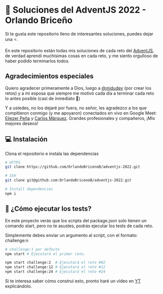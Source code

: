 # 🎁 Soluciones del AdventJS 2022 - Orlando Briceño

Si te gusta este repositorio lleno de interesantes soluciones, puedes dejar una ⭐.

En este repositorio están todas mis soluciones de cada reto del [AdventJS](https://adventjs.dev), de verdad aprendí muchísimas cosas en cada reto, y me siento orgulloso de haber podido terminarlos todos.

## Agradecimientos especiales

Quiero agradecer primeramente a Dios, luego a [@midudev](https://github.com/midudev) (por crear los retos) y a mi esposa que siempre me motivó cada día a terminar cada reto lo antes posible (casi de inmediato 🤣)

Y a ustedes, no los dejaré por fuera, no señor, les agradezco a los que compitieron conmigo (y me apoyaron) conectados en vivo en Google Meet: [Eliezer Peña](https://github.com/EliezerSPP) y [Carlos Márquez](https://github.com/carlosjmarq). Grandes profesionales y compañeros, ¡Mis mejores deseos!

## 💻 Instalación

Clona el repositorio e instala las dependencias
```bash
# HTTPS
git clone https://github.com/OrlandoBricenoB/adventjs-2022.git

# SSH
git clone git@github.com:OrlandoBricenoB/adventjs-2022.git

# Install dependencies
npm i
```

## 🧪 ¿Cómo ejecutar los tests?

En este proyecto verás que los scripts del package.json solo tienen un comando start, pero no te asustes, podrás ejecutar los tests de cada reto.

Simplemente debes enviar un argumento al script, con el formato: challenge:n

```bash
# challenge:1 por defecto
npm start # Ejecutará el primer reto.

npm start challenge:2  # Ejecutará el reto #02
npm start challenge:12 # Ejecutará el reto #12
npm start challenge:24 # Ejecutará el reto #24
```

Si te interesa saber cómo construí esto, pronto haré un vídeo en [YT](https://youtube.com/@orlandobricenob) explicándolo.